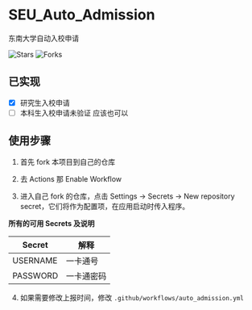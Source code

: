 # SEU_Auto_Admission
东南大学自动入校申请

![Stars](https://img.shields.io/github/stars/quzard/SEU_Auto_Admission.svg)
![Forks](https://img.shields.io/github/forks/quzard/SEU_Auto_Admission.svg)

## 已实现

- [x] 研究生入校申请
- [ ] 本科生入校申请未验证 应该也可以

## 使用步骤

1. 首先 fork 本项目到自己的仓库

2. 去 Actions 那 Enable Workflow

3. 进入自己 fork 的仓库，点击 Settings -> Secrets -> New repository secret，它们将作为配置项，在应用启动时传入程序。

**所有的可用 Secrets 及说明**

| Secret     | 解释                                                         |
| ---------- | ------------------------------------------------------------ |
| USERNAME   | 一卡通号                                                     |
| PASSWORD   | 一卡通密码                                                   |

4. 如果需要修改上报时间，修改 `.github/workflows/auto_admission.yml`

